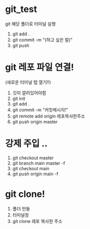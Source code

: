 # git_test

git
해당 폴더로 터미널 실행
1. git add .
2. git commit -m "(하고 싶은 말)"
3. git push


# git 레포 파일 연결!

(새로운 터미널 탭 열기!!)
1. 깃이 깔려있어야함
2. git init
3. git add .
4. git commit -m “커밋메시지!”
5. git remote add origin 레포복사한주소
6. git push origin master

# 강제 주입 ..

1. git checkout master
2. git branch main master -f
3. git checkout main
4. git push origin main -f

# git clone!

1. 폴더 만들
2. 터미널창
3. git clone 레포 복사한 주소

